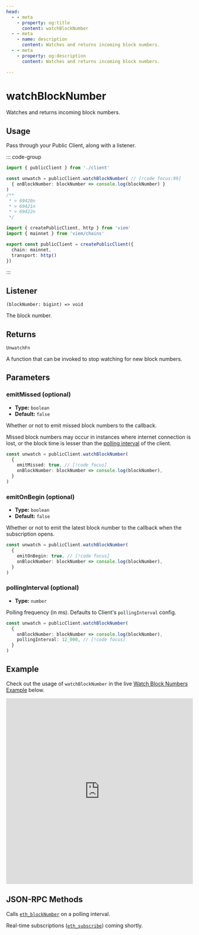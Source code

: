 ```yaml
---
head:
  - - meta
    - property: og:title
      content: watchBlockNumber
  - - meta
    - name: description
      content: Watches and returns incoming block numbers.
  - - meta
    - property: og:description
      content: Watches and returns incoming block numbers.

---
```


# watchBlockNumber

Watches and returns incoming block numbers.

## Usage

Pass through your Public Client, along with a listener.

::: code-group

```ts [example.ts]
import { publicClient } from './client'

const unwatch = publicClient.watchBlockNumber( // [!code focus:99]
  { onBlockNumber: blockNumber => console.log(blockNumber) }
)
/**
 * > 69420n
 * > 69421n
 * > 69422n
 */
```

```ts [client.ts]
import { createPublicClient, http } from 'viem'
import { mainnet } from 'viem/chains'

export const publicClient = createPublicClient({
  chain: mainnet,
  transport: http()
})
```

:::

## Listener

`(blockNumber: bigint) => void`

The block number.

## Returns

`UnwatchFn`

A function that can be invoked to stop watching for new block numbers.

## Parameters

### emitMissed (optional)

- **Type:** `boolean`
- **Default:** `false`

Whether or not to emit missed block numbers to the callback. 

Missed block numbers may occur in instances where internet connection is lost, or the block time is lesser than the [polling interval](/docs/clients/public.html#pollinginterval-optional) of the client.

```ts
const unwatch = publicClient.watchBlockNumber(
  { 
    emitMissed: true, // [!code focus]
    onBlockNumber: blockNumber => console.log(blockNumber),
  }
)
```

### emitOnBegin (optional)

- **Type:** `boolean`
- **Default:** `false`

Whether or not to emit the latest block number to the callback when the subscription opens.

```ts
const unwatch = publicClient.watchBlockNumber(
  { 
    emitOnBegin: true, // [!code focus]
    onBlockNumber: blockNumber => console.log(blockNumber),
  }
)
```

### pollingInterval (optional)

- **Type:** `number`

Polling frequency (in ms). Defaults to Client's `pollingInterval` config.

```ts
const unwatch = publicClient.watchBlockNumber(
  { 
    onBlockNumber: blockNumber => console.log(blockNumber),
    pollingInterval: 12_000, // [!code focus]
  }
)
```

## Example

Check out the usage of `watchBlockNumber` in the live [Watch Block Numbers Example](https://stackblitz.com/github/wagmi-dev/viem/tree/main/examples/blocks/watching-blocks) below.

<iframe frameborder="0" width="100%" height="500px" src="https://stackblitz.com/github/wagmi-dev/viem/tree/main/examples/blocks/watching-blocks?embed=1&file=index.ts&hideNavigation=1&hideDevTools=true&terminalHeight=0&ctl=1"></iframe>

## JSON-RPC Methods

Calls [`eth_blockNumber`](https://ethereum.org/en/developers/docs/apis/json-rpc/#eth_blocknumber) on a polling interval. 

Real-time subscriptions ([`eth_subscribe`](https://docs.alchemy.com/reference/eth-subscribe-polygon)) coming shortly.
